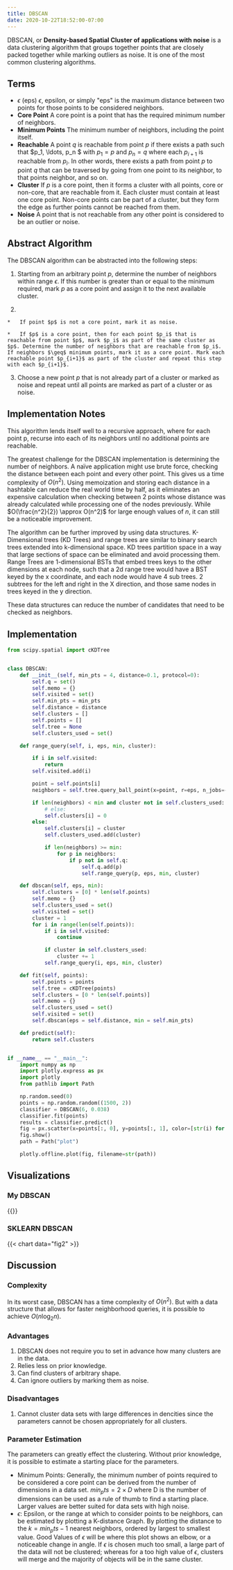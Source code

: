 ```yaml
---
title: DBSCAN
date: 2020-10-22T18:52:00-07:00
---
```


DBSCAN, or **Density-based Spatial Cluster of applications with noise** is a data clustering algorithm that groups together points that are closely packed together while marking outliers as noise. It is one of the most common clustering algorithms.

## Terms

* $\epsilon$ (eps)
  $\epsilon$, epsilon, or simply "eps" is the maximum distance between two points for those points to be considered neighbors.
* **Core Point**
  A core point is a point that has the required minimum number of neighbors.
* **Minimum Points**
  The minimum number of neighbors, including the point itself.
* **Reachable**
  A point $q$ is reachable from point $p$ if there exists a path such that $p_1, \ldots, p_n $ with $p_1 =  p$ and $p_n = q$ where each $p_{i+1}$ is reachable from $p_i$. In other words, there exists a path from point $p$ to point $q$ that can be traversed by going from one point to its neighbor, to that points neighbor, and so on.   
* **Cluster**
  If $p$ is a core point, then it forms a cluster with all points, core or non-core, that are reachable from it. Each cluster must contain at least one core point. Non-core points can be part of a cluster, but they form the edge as further points cannot be reached from them.
* **Noise**
  A point that is not reachable from any other point is considered to be an outlier or noise.

## Abstract Algorithm

The DBSCAN algorithm can be abstracted into the following steps:

1. Starting from an arbitrary point $p$, determine the number of neighbors within range $\epsilon$. If this number is greater than or equal to the minimum required, mark $p$ as a core point and assign it to the next available cluster.

2. 

    *   If point $p$ is not a core point, mark it as noise. 

    *   If $p$ is a core point, then for each point $p_i$ that is reachable from point $p$, mark $p_i$ as part of the same cluster as $p$. Determine the number of neighbors that are reachable from $p_i$. If neighbors $\geq$ minimum points, mark it as a core point. Mark each reachable point $p_{i+1}$ as part of the cluster and repeat this step with each $p_{i+1}$.

3. Choose a new point $p$ that is not already part of a cluster or marked as noise and repeat until all points are marked as part of a cluster or as noise.

## Implementation Notes

This algorithm lends itself well to a recursive approach, where for each point p, recurse into each of its neighbors until no additional points are reachable.

The greatest challenge for the DBSCAN implementation is determining the number of neighbors. A naïve application might use brute force, checking the distance between each point and every other point. This gives us a time complexity of $O(n^2)$. Using memoization and storing each distance in a hashtable can reduce the real world time by half, as it eliminates an expensive calculation when checking between 2 points whose distance was already calculated while processing one of the nodes previously. While $O(\frac{n^2}{2}) \approx O(n^2)$ for large enough values of $n$, it can still be a noticeable improvement.

The algorithm can be further improved by using data structures. K-Dimensional trees (KD Trees) and range trees are similar to binary search trees extended into k-dimensional space. KD trees partition space in a way that large sections of space can be eliminated and avoid processing them. Range Trees are 1-dimensional BSTs that embed trees keys to the other dimensions at each node, such that a 2d range tree would have a BST keyed by the x coordinate, and each node would have 4 sub trees. 2 subtrees for the left and right in the X direction, and those same nodes in trees keyed in the y direction. 

These data structures can reduce the number of candidates that need to be checked as neighbors.

## Implementation



```python
from scipy.spatial import cKDTree


class DBSCAN:
    def __init__(self, min_pts = 4, distance=0.1, protocol=0):
        self.q = set()
        self.memo = {}
        self.visited = set()
        self.min_pts = min_pts
        self.distance = distance
        self.clusters = []
        self.points = []
        self.tree = None
        self.clusters_used = set()

    def range_query(self, i, eps, min, cluster):

        if i in self.visited:
            return
        self.visited.add(i)

        point = self.points[i]
        neighbors = self.tree.query_ball_point(x=point, r=eps, n_jobs=-1)

        if len(neighbors) < min and cluster not in self.clusters_used:
            # else:
            self.clusters[i] = 0
        else:
            self.clusters[i] = cluster
            self.clusters_used.add(cluster)

            if len(neighbors) >= min:
                for p in neighbors:
                    if p not in self.q:
                        self.q.add(p)
                        self.range_query(p, eps, min, cluster)

    def dbscan(self, eps, min):
        self.clusters = [0] * len(self.points)
        self.memo = {}
        self.clusters_used = set()
        self.visited = set()
        cluster = 1
        for i in range(len(self.points)):
            if i in self.visited:
                continue

            if cluster in self.clusters_used:
                cluster += 1
            self.range_query(i, eps, min, cluster)

    def fit(self, points):
        self.points = points
        self.tree = cKDTree(points)
        self.clusters = [0 * len(self.points)]
        self.memo = {}
        self.clusters_used = set()
        self.visited = set()
        self.dbscan(eps = self.distance, min = self.min_pts)

    def predict(self):
        return self.clusters


if __name__ == "__main__":
    import numpy as np
    import plotly.express as px
    import plotly
    from pathlib import Path

    np.random.seed(0)
    points = np.random.random((1500, 2))
    classifier = DBSCAN(6, 0.038)
    classifier.fit(points)
    results = classifier.predict()
    fig = px.scatter(x=points[:, 0], y=points[:, 1], color=[str(i) for i in classifier.clusters])
    fig.show()
    path = Path("plot")

    plotly.offline.plot(fig, filename=str(path))


```

## Visualizations

### My DBSCAN

{{<chart data="fig1">}}

### SKLEARN DBSCAN
{{< chart data="fig2" >}}

## Discussion

### Complexity

In its worst case, DBSCAN has a time complexity of $O(n^2)$. But with a data structure that allows for faster neighborhood queries, it is possible to achieve $O(n \log_2 n)$.

### Advantages

1.  DBSCAN does not require you to set in advance how many clusters are in the data.
2.  Relies less on prior knowledge.
3.  Can find clusters of arbitrary shape.
4.  Can ignore outliers by marking them as noise.

### Disadvantages

1.  Cannot cluster data sets with large differences in dencities since the parameters cannot be chosen appropriately for all clusters.

### Parameter Estimation

The parameters can greatly effect the clustering. Without prior knowledge, it is possible to estimate a starting place for the parameters.

*   Minimum Points: Generally, the minimum number of points required to be considered a core point can be derived from the number of dimensions in a data set. $min_pts = 2 \times D$ where D is the number of dimensions can be used as a rule of thumb to find a starting place. Larger values are better suited for data sets with high noise.
*   $\epsilon$: Epsilon, or the range at which to consider points to be neighbors, can be estimated by plotting a K-distance Graph. By plotting the distance to the $k = min_pts - 1$ nearest neighbors, ordered by largest to smallest value. Good Values of $\epsilon$ will be where this plot shows an elbow, or a noticeable change in angle.  If $\epsilon$ is chosen much too small, a large part of the data will not be  clustered; whereas for a too high value of $\epsilon$, clusters will merge and  the majority of objects will be in the same cluster.